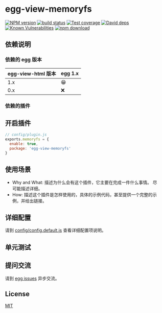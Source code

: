 # egg-view-memoryfs

[![NPM version][npm-image]][npm-url]
[![build status][travis-image]][travis-url]
[![Test coverage][codecov-image]][codecov-url]
[![David deps][david-image]][david-url]
[![Known Vulnerabilities][snyk-image]][snyk-url]
[![npm download][download-image]][download-url]

[npm-image]: https://img.shields.io/npm/v/egg-view-memoryfs.svg?style=flat-square
[npm-url]: https://npmjs.org/package/egg-view-memoryfs
[travis-image]: https://img.shields.io/travis/eggjs/egg-view-memoryfs.svg?style=flat-square
[travis-url]: https://travis-ci.org/eggjs/egg-view-memoryfs
[codecov-image]: https://img.shields.io/codecov/c/github/eggjs/egg-view-memoryfs.svg?style=flat-square
[codecov-url]: https://codecov.io/github/eggjs/egg-view-memoryfs?branch=master
[david-image]: https://img.shields.io/david/eggjs/egg-view-memoryfs.svg?style=flat-square
[david-url]: https://david-dm.org/eggjs/egg-view-memoryfs
[snyk-image]: https://snyk.io/test/npm/egg-view-html/badge.svg?style=flat-square
[snyk-url]: https://snyk.io/test/npm/egg-view-memoryfs
[download-image]: https://img.shields.io/npm/dm/egg-view-html.svg?style=flat-square
[download-url]: https://npmjs.org/package/egg-view-memoryfs

<!--
Description here.
-->

## 依赖说明

### 依赖的 egg 版本

| egg-view-html 版本 | egg 1.x |
| ------------------ | ------- |
| 1.x                | 😁      |
| 0.x                | ❌      |

### 依赖的插件

<!--

如果有依赖其它插件，请在这里特别说明。如

- security
- multipart

-->

## 开启插件

```js
// config/plugin.js
exports.memoryfs = {
  enable: true,
  package: 'egg-view-memoryfs'
}
```

## 使用场景

- Why and What: 描述为什么会有这个插件，它主要在完成一件什么事情。
  尽可能描述详细。
- How: 描述这个插件是怎样使用的，具体的示例代码，甚至提供一个完整的示例，并给出链接。

## 详细配置

请到 [config/config.default.js](config/config.default.js) 查看详细配置项说明。

## 单元测试

<!-- 描述如何在单元测试中使用此插件，例如 schedule 如何触发。无则省略。-->

## 提问交流

请到 [egg issues](https://github.com/eggjs/egg/issues) 异步交流。

## License

[MIT](LICENSE)
